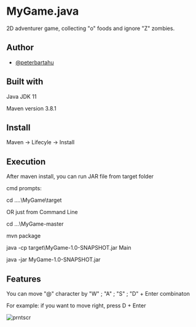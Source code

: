 
# MyGame.java

2D adventurer game, collecting "o" foods and ignore "Z" zombies.

## Author

- [@peterbartahu](https://github.com/peterbartahu)


## Built with

Java JDK 11

Maven version 3.8.1
## Install

Maven -> Lifecyle -> Install
## Execution

After maven install, you can run JAR file from target folder

cmd prompts: 

cd ....\MyGame\target

OR just from Command Line

cd ...\MyGame-master

mvn package

java -cp target\MyGame-1.0-SNAPSHOT.jar Main

java -jar MyGame-1.0-SNAPSHOT.jar
## Features

You can move "@" character by "W" ; "A" ; "S" ; "D" + Enter combinaton

For example: if you want to move right, press D + Enter



![prntscr](https://user-images.githubusercontent.com/113360396/211013501-5ec7c657-ca20-4f7c-8840-35dfb07bdb0e.png)

